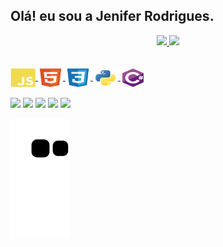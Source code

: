 ## Olá! eu sou a Jenifer Rodrigues.
<div align="center">
  <a href="https://github.com/Jeniferpalczuk">
  <img height="170em" src="https://github-readme-stats.vercel.app/api?username=Jeniferpalczuk&show_icons=true&theme=dark&include_all_commits=true&count_private=true"/>
  <img height="170em" src="https://github-readme-stats.vercel.app/api/top-langs/?username=Jeniferpalczuk&layout=compact&langs_count=7&theme=dark"/style="with=100%">
</div>
<br>
<div style="display: inline_block"><br>
  <img align="center" alt="Rafa-Js" height="30" width="40" src="https://raw.githubusercontent.com/devicons/devicon/master/icons/javascript/javascript-plain.svg">
  <!-- <img align="center" alt="Rafa-Ts" height="30" width="40" src="https://raw.githubusercontent.com/devicons/devicon/master/icons/typescript/typescript-plain.svg"> -->
  <!-- <img align="center" alt="Rafa-React" height="30" width="40" src="https://raw.githubusercontent.com/devicons/devicon/master/icons/react/react-original.svg"> -->
  <img align="center" alt="Rafa-HTML" height="30" width="40" src="https://raw.githubusercontent.com/devicons/devicon/master/icons/html5/html5-original.svg">
  <img align="center" alt="Rafa-CSS" height="30" width="40" src="https://raw.githubusercontent.com/devicons/devicon/master/icons/css3/css3-original.svg">
  <img align="center" alt="Rafa-Python" height="30" width="40" src="https://raw.githubusercontent.com/devicons/devicon/master/icons/python/python-original.svg">
  <img align="center" alt="Rafa-Csharp" height="30" width="40" src="https://raw.githubusercontent.com/devicons/devicon/master/icons/csharp/csharp-original.svg">
</div>
<br>
<div>
  <a href="https://instagram.com/jeni_andrss" target="_blank"><img src="https://img.shields.io/badge/-Instagram-%23E4405F?style=for-the-badge&logo=instagram&logoColor=white" target="_blank"></a>
<a href="https://discord.com/channels/@me/930168729336156160"><img src="https://img.shields.io/badge/Discord-7289DA?style=for-the-badge&logo= discord&logoColor=white" target="_blank"></a>
  <a href = "mailto:contatorafaballerini@gmail.com"><img src="https://img.shields.io/badge/-Gmail-%23333?style=for-the-badge&logo=gmail&logoColor=white" destino ="_blank"></a>
  <a href="https://www.linkedin.com/in/jenifer-rodrigues-9866291a2/" target="_blank"><img src="https://img.shields.io/badge/LinkedIn-0077B5?style=for-the-badge&logo=linkedin&logoColor=white" target="_blank" target="_blank"></a>
    <a href="https://www.linkedin.com/in/jenifer-rodrigues-9866291a2/" target="_blank"><img src="https://img.shields.io/badge/website-000000?style=for-the-badge&logo=About.me&logoColor=white" target="_blank" target="_blank"></a>

  ![ Animação de cobra ](https://github.com/rafaballerini/rafaballerini/blob/output/github-contribution-grid-snake.svg)
 <div>
